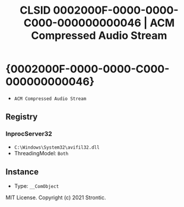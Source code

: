 ﻿---
title: "CLSID 0002000F-0000-0000-C000-000000000046 | ACM Compressed Audio Stream"
excerpt: What is COM-Object CLSID 0002000F-0000-0000-C000-000000000046?
---

# {0002000F-0000-0000-C000-000000000046}

* `ACM Compressed Audio Stream`

## Registry


### InprocServer32

* `C:\Windows\System32\avifil32.dll`
* ThreadingModel: `Both`

## Instance

* Type: `__ComObject`

MIT License. Copyright (c) 2021 Strontic.


